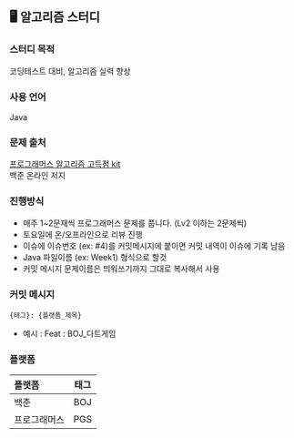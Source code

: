 ## 🖥️ 알고리즘 스터디

### 스터디 목적
코딩테스트 대비, 알고리즘 실력 향상

### 사용 언어
Java

### 문제 출처
[프로그래머스 알고리즘 고득점 kit](https://school.programmers.co.kr/learn/challenges?tab=algorithm_practice_kit) <br>백준 온라인 저지

### 진행방식
- 매주 1~2문재씩 프로그래머스 문제를 풉니다. (Lv2 이하는 2문제씩)
- 토요일에 온/오프라인으로 리뷰 진행<br>
- 이슈에 이슈번호 (ex: #4)를 커밋메시지에 붙이면 커밋 내역이 이슈에 기록 남음
- Java 파일이름 (ex: Week1) 형식으로 할것
- 커밋 메시지 문제이름은 띄워쓰기까지 그대로 복사해서 사용

### 커밋 메시지
```
{태그}: {플랫폼_제목}
```
- 예시 : Feat : BOJ_다트게임
### 플랫폼
| 플랫폼      | 태그       |
|:-----------|:-----------:|
| 백준  | BOJ |
| 프로그래머스    | PGS     |

